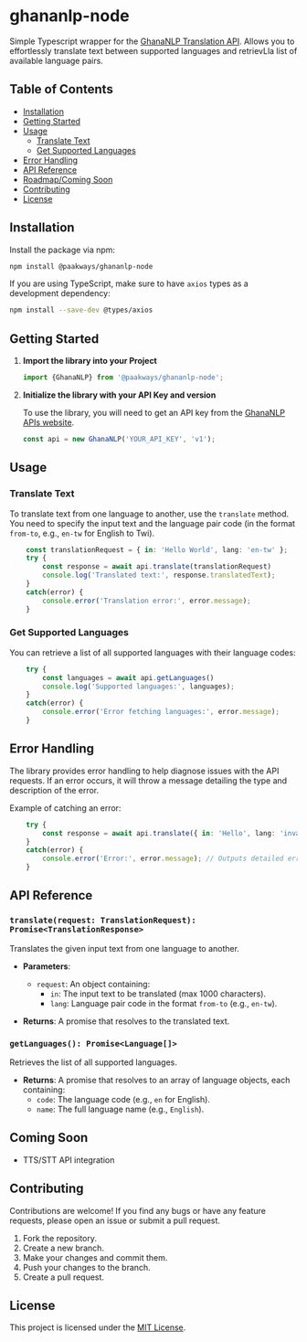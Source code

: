 # ghananlp-node
Simple Typescript wrapper for the [GhanaNLP Translation API](https://ghananlp.org/). Allows you to effortlessly translate text between supported languages and retrievLla list of available language pairs.

## Table of Contents
- [Installation](#installation)
- [Getting Started](#getting-started)
- [Usage](#usage)
  - [Translate Text](#translate-text)
  - [Get Supported Languages](#get-supported-languages)
- [Error Handling](#error-handling)
- [API Reference](#api-reference)
- [Roadmap/Coming Soon](#coming-soon)
- [Contributing](#contributing)
- [License](#license)

## Installation

Install the package via npm:

```bash
npm install @paakways/ghananlp-node
```

If you are using TypeScript, make sure to have `axios` types as a development dependency:

```bash
npm install --save-dev @types/axios
```

## Getting Started

1. **Import the library into your Project**

    ```typescript
    import {GhanaNLP} from '@paakways/ghananlp-node';
    ```

2. **Initialize the library with your API Key and version**

    To use the library, you will need to get an API key from the [GhanaNLP APIs website](https://translation.ghananlp.org/apis).

    ```typescript
    const api = new GhanaNLP('YOUR_API_KEY', 'v1');
    ```

## Usage

### Translate Text

To translate text from one language to another, use the `translate` method. You need to specify the input text and the language pair code (in the format `from-to`, e.g., `en-tw` for English to Twi).

```typescript
    const translationRequest = { in: 'Hello World', lang: 'en-tw' };
    try {
        const response = await api.translate(translationRequest)
        console.log('Translated text:', response.translatedText);
    }
    catch(error) {
        console.error('Translation error:', error.message);
    }
```

### Get Supported Languages

You can retrieve a list of all supported languages with their language codes:

```typescript
    try {
        const languages = await api.getLanguages()
        console.log('Supported languages:', languages);
    }
    catch(error) {
        console.error('Error fetching languages:', error.message);
    }
```

## Error Handling

The library provides error handling to help diagnose issues with the API requests. If an error occurs, it will throw a message detailing the type and description of the error.

Example of catching an error:

```typescript
    try {
        const response = await api.translate({ in: 'Hello', lang: 'invalid-code' })
    }
    catch(error) {
        console.error('Error:', error.message); // Outputs detailed error message
    }
```

## API Reference

### `translate(request: TranslationRequest): Promise<TranslationResponse>`

Translates the given input text from one language to another.

- **Parameters**:
  - `request`: An object containing:
    - `in`: The input text to be translated (max 1000 characters).
    - `lang`: Language pair code in the format `from-to` (e.g., `en-tw`).

- **Returns**: A promise that resolves to the translated text.

### `getLanguages(): Promise<Language[]>`

Retrieves the list of all supported languages.

- **Returns**: A promise that resolves to an array of language objects, each containing:
  - `code`: The language code (e.g., `en` for English).
  - `name`: The full language name (e.g., `English`).


## Coming Soon
- TTS/STT API integration


## Contributing

Contributions are welcome! If you find any bugs or have any feature requests, please open an issue or submit a pull request.

1. Fork the repository.
2. Create a new branch.
3. Make your changes and commit them.
4. Push your changes to the branch.
5. Create a pull request.

## License

This project is licensed under the [MIT License](LICENSE).
